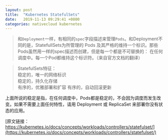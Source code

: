 ```yaml
---
layout: post
title:  "Kubernetes StatefulSets"
date:   2019-11-13 09:29:41 +0800
categories: nativecloud kubernetes
---
```

> 和`Deployment`一样，有相同的`spec`字段描述来管理`Pods`。和Deployment不同的是，StatefullSets为所管理的 Pods 及其严格的维持一个标识。那些Pods虽然用一样的spec描述而创建，但是每一个都是不可替换的： 在任何调度中。每一个Pod都维持这个标识符。（来自官方文档的翻译）

> StatefulSets特征：  
  稳定的，唯一的网络标识   
  稳定的，持久化存储  
  有序的，优雅部署和扩容
  有序的，自动回滚更新  

  上面所说的稳定是指，在任何调度中，Pods都是稳定的，不会因为调度而发生改变。如果不需要上面任何特性，请用  Deployment 或 ReplicaSet 来部署你没有状态的应用。

[原文链接： https://kubernetes.io/docs/concepts/workloads/controllers/statefulset/](https://kubernetes.io/docs/concepts/workloads/controllers/statefulset/) 


